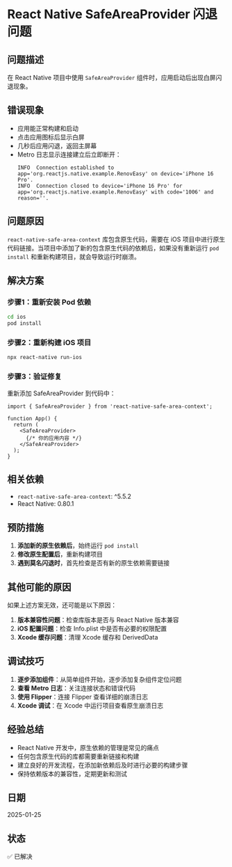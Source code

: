 # React Native SafeAreaProvider 闪退问题

## 问题描述

在 React Native 项目中使用 `SafeAreaProvider` 组件时，应用启动后出现白屏闪退现象。

## 错误现象

- 应用能正常构建和启动
- 点击应用图标后显示白屏
- 几秒后应用闪退，返回主屏幕
- Metro 日志显示连接建立后立即断开：
  ```
  INFO  Connection established to app='org.reactjs.native.example.RenovEasy' on device='iPhone 16 Pro'.
  INFO  Connection closed to device='iPhone 16 Pro' for app='org.reactjs.native.example.RenovEasy' with code='1006' and reason=''.
  ```

## 问题原因

`react-native-safe-area-context` 库包含原生代码，需要在 iOS 项目中进行原生代码链接。当项目中添加了新的包含原生代码的依赖后，如果没有重新运行 `pod install` 和重新构建项目，就会导致运行时崩溃。

## 解决方案

### 步骤1：重新安装 Pod 依赖

```bash
cd ios
pod install
```

### 步骤2：重新构建 iOS 项目

```bash
npx react-native run-ios
```

### 步骤3：验证修复

重新添加 SafeAreaProvider 到代码中：

```tsx
import { SafeAreaProvider } from 'react-native-safe-area-context';

function App() {
  return (
    <SafeAreaProvider>
      {/* 你的应用内容 */}
    </SafeAreaProvider>
  );
}
```

## 相关依赖

- `react-native-safe-area-context`: ^5.5.2
- React Native: 0.80.1

## 预防措施

1. **添加新的原生依赖后**，始终运行 `pod install`
2. **修改原生配置后**，重新构建项目
3. **遇到莫名闪退时**，首先检查是否有新的原生依赖需要链接

## 其他可能的原因

如果上述方案无效，还可能是以下原因：

1. **版本兼容性问题**：检查库版本是否与 React Native 版本兼容
2. **iOS 配置问题**：检查 Info.plist 中是否有必要的权限配置
3. **Xcode 缓存问题**：清理 Xcode 缓存和 DerivedData

## 调试技巧

1. **逐步添加组件**：从简单组件开始，逐步添加复杂组件定位问题
2. **查看 Metro 日志**：关注连接状态和错误代码
3. **使用 Flipper**：连接 Flipper 查看详细的崩溃日志
4. **Xcode 调试**：在 Xcode 中运行项目查看原生崩溃日志

## 经验总结

- React Native 开发中，原生依赖的管理是常见的痛点
- 任何包含原生代码的库都需要重新链接和构建
- 建立良好的开发流程，在添加新依赖后及时进行必要的构建步骤
- 保持依赖版本的兼容性，定期更新和测试

## 日期

2025-01-25

## 状态

✅ 已解决